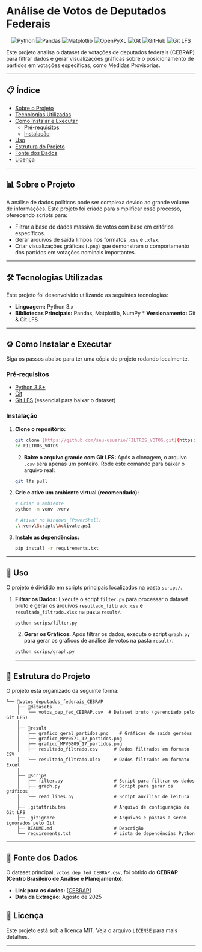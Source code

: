 # Análise de Votos de Deputados Federais

<p align="center">
  <img src="https://img.shields.io/badge/python-3776AB?style=for-the-badge&logo=python&logoColor=white" alt="Python">
  <img src="https://img.shields.io/badge/pandas-%23150458.svg?style=for-the-badge&logo=pandas&logoColor=white" alt="Pandas">
  <img src="https://img.shields.io/badge/Matplotlib-grey?style=for-the-badge&logo=matplotlib&logoColor=white" alt="Matplotlib">
  <img src="https://img.shields.io/badge/OpenPyXL-217346?style=for-the-badge&logo=microsoft-excel&logoColor=white" alt="OpenPyXL">
  <img src="https://img.shields.io/badge/Git-F05032?style=for-the-badge&logo=git&logoColor=white" alt="Git">
  <img src="https://img.shields.io/badge/GitHub-181717?style=for-the-badge&logo=github&logoColor=white" alt="GitHub">
  <img src="https://img.shields.io/badge/Git_LFS-000000?style=for-the-badge&logo=git-lfs&logoColor=white" alt="Git LFS">
</p>




Este projeto analisa o dataset de votações de deputados federais (CEBRAP) para filtrar dados e gerar visualizações gráficas sobre o posicionamento de partidos em votações específicas, como Medidas Provisórias.

---

## 📋 Índice

* [Sobre o Projeto](#-sobre-o-projeto)
* [Tecnologias Utilizadas](#-tecnologias-utilizadas)
* [Como Instalar e Executar](#-como-instalar-e-executar)
    * [Pré-requisitos](#pré-requisitos)
    * [Instalação](#instalação)
* [Uso](#-uso)
* [Estrutura do Projeto](#-estrutura-do-projeto)
* [Fonte dos Dados](#-fonte-dos-dados)
* [Licença](#-licença)

---

## 📊 Sobre o Projeto

A análise de dados políticos pode ser complexa devido ao grande volume de informações. Este projeto foi criado para simplificar esse processo, oferecendo scripts para:
* Filtrar a base de dados massiva de votos com base em critérios específicos.
* Gerar arquivos de saída limpos nos formatos `.csv` e `.xlsx`.
* Criar visualizações gráficas (`.png`) que demonstram o comportamento dos partidos em votações nominais importantes.

---

## 🛠️ Tecnologias Utilizadas

Este projeto foi desenvolvido utilizando as seguintes tecnologias:

* **Linguagem:** Python 3.x
* **Bibliotecas Principais:** Pandas, Matplotlib, NumPy * **Versionamento:** Git & Git LFS

---

## ⚙️ Como Instalar e Executar

Siga os passos abaixo para ter uma cópia do projeto rodando localmente.

### Pré-requisitos

* [Python 3.8+](https://www.python.org/downloads/)
* [Git](https://git-scm.com/downloads)
* [Git LFS](https://git-lfs.github.com) (essencial para baixar o dataset)

### Instalação

1.  **Clone o repositório:**
    ```bash
    git clone [https://github.com/seu-usuario/FILTROS_VOTOS.git](https://github.com/seu-usuario/FILTROS_VOTOS.git)
    cd FILTROS_VOTOS
    ```
    2.  **Baixe o arquivo grande com Git LFS:**
    Após a clonagem, o arquivo `.csv` será apenas um ponteiro. Rode este comando para baixar o arquivo real:
    ```bash
    git lfs pull
    ```

3.  **Crie e ative um ambiente virtual (recomendado):**
    ```bash
    # Criar o ambiente
    python -m venv .venv

    # Ativar no Windows (PowerShell)
    .\.venv\Scripts\Activate.ps1
    ```

4.  **Instale as dependências:**
    ```bash
    pip install -r requirements.txt
    ```

---

## 🚀 Uso

O projeto é dividido em scripts principais localizados na pasta `scrips/`.

1.  **Filtrar os Dados:**
    Execute o script `filter.py` para processar o dataset bruto e gerar os arquivos `resultado_filtrado.csv` e `resultado_filtrado.xlsx` na pasta `result/`.
    ```bash
    python scrips/filter.py
    ```
    2.  **Gerar os Gráficos:**
    Após filtrar os dados, execute o script `graph.py` para gerar os gráficos de análise de votos na pasta `result/`.
    ```bash
    python scrips/graph.py
    ```
    ---

## 📁 Estrutura do Projeto

O projeto está organizado da seguinte forma:

```
└── 📁votos_deputados_federais_CEBRAP
    ├── 📁datasets
    │   └── votos_dep_fed_CEBRAP.csv  # Dataset bruto (gerenciado pelo Git LFS)
    │
    ├── 📁result
    │   ├── grafico_geral_partidos.png    # Gráficos de saída gerados
    │   ├── grafico_MPV0571_12_partidos.png
    │   ├── grafico_MPV0809_17_partidos.png
    │   ├── resultado_filtrado.csv      # Dados filtrados em formato CSV
    │   └── resultado_filtrado.xlsx     # Dados filtrados em formato Excel
    │
    ├── 📁scrips
    │   ├── filter.py                   # Script para filtrar os dados
    │   ├── graph.py                    # Script para gerar os gráficos
    │   └── read_lines.py               # Script auxiliar de leitura
    │
    ├── .gitattributes                  # Arquivo de configuração do Git LFS
    ├── .gitignore                      # Arquivos e pastas a serem ignorados pelo Git
    ├── README.md                       # Descrição
    └── requirements.txt                # Lista de dependências Python
```

---

## 💾 Fonte dos Dados

O dataset principal, `votos_dep_fed_CEBRAP.csv`, foi obtido do **CEBRAP (Centro Brasileiro de Análise e Planejamento)**.

* **Link para os dados:** [[CEBRAP](https://bancodedadoslegislativos.com.br/downloads.php)]
* **Data da Extração:** Agosto de 2025

## 📜 Licença

Este projeto está sob a licença MIT. Veja o arquivo `LICENSE` para mais detalhes.

---